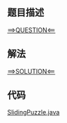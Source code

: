 ## 题目描述

[==>QUESTION<==](https://leetcode-cn.com/problems/sliding-puzzle/)

## 解法

[==>SOLUTION<==](https://leetcode-cn.com/problems/sliding-puzzle/solution/hua-dong-mi-ti-bfsjiang-er-wei-board-ya-gklir/)

## 代码

[SlidingPuzzle.java](https://github.com/Marshal7cc/leetcode-java/blob/master/src/dfs/SlidingPuzzle.java)

